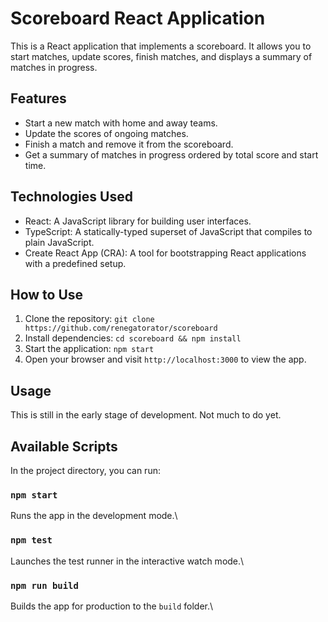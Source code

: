 # Scoreboard React Application

This is a React application that implements a scoreboard. It allows you to start matches, update scores, finish matches, and displays a summary of matches in progress.

## Features

- Start a new match with home and away teams.
- Update the scores of ongoing matches.
- Finish a match and remove it from the scoreboard.
- Get a summary of matches in progress ordered by total score and start time.

## Technologies Used

- React: A JavaScript library for building user interfaces.
- TypeScript: A statically-typed superset of JavaScript that compiles to plain JavaScript.
- Create React App (CRA): A tool for bootstrapping React applications with a predefined setup.

## How to Use

1. Clone the repository: `git clone https://github.com/renegatorator/scoreboard`
2. Install dependencies: `cd scoreboard && npm install`
3. Start the application: `npm start`
4. Open your browser and visit `http://localhost:3000` to view the app.

## Usage

This is still in the early stage of development. Not much to do yet.

## Available Scripts

In the project directory, you can run:

### `npm start`

Runs the app in the development mode.\

### `npm test`

Launches the test runner in the interactive watch mode.\

### `npm run build`

Builds the app for production to the `build` folder.\
